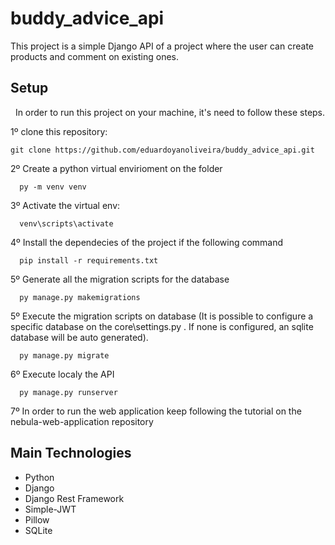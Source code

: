 # buddy_advice_api

This project is a simple Django API of a project where the user can create products and comment on existing ones. 

## Setup

&nbsp; In order to run this project on your machine, it's need to follow these steps.

1º clone this repository:  

``` git clone https://github.com/eduardoyanoliveira/buddy_advice_api.git ```

2º Create a python virtual envirioment on the folder

```
  py -m venv venv
```

3º Activate the virtual env:

```
  venv\scripts\activate
```

4º Install the dependecies of the project if the following command

```
  pip install -r requirements.txt
```

5º Generate all the migration scripts for the database

```
  py manage.py makemigrations
```

5º Execute the migration scripts on database (It is possible to configure a specific database on the core\settings.py . If none is configured, an sqlite database will be auto generated).

```
  py manage.py migrate
```

6º Execute localy the API

```
  py manage.py runserver
```

7º In order to run the web application keep following the tutorial on the nebula-web-application repository

## Main Technologies

  - Python
  - Django
  - Django Rest Framework
  - Simple-JWT
  - Pillow
  - SQLite

  
